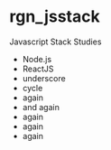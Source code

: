 # rgn_jsstack

Javascript Stack Studies

* Node.js
* ReactJS
* underscore
* cycle
* again
* and again
* again
* again
* again
